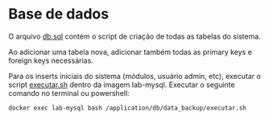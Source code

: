 # Base de dados

O arquivo [db.sql](db.sql) contém o script de criação de todas as tabelas do sistema.

Ao adicionar uma tabela nova, adicionar também todas as primary keys e foreign keys necessárias.

Para os inserts iniciais do sistema (módulos, usuário admin, etc), executar o script [executar.sh](data_backup/executar.sh) dentro da imagem lab-mysql. Executar o seguinte comando no terminal ou powershell:

`docker exec lab-mysql bash /application/db/data_backup/executar.sh`